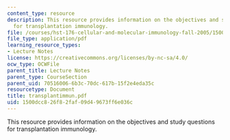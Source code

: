 ```yaml
---
content_type: resource
description: This resource provides information on the objectives and study questions
  for transplantation immunology.
file: /courses/hst-176-cellular-and-molecular-immunology-fall-2005/1500dcc826f82faf09d49673ff6e036c_transplantimmun.pdf
file_type: application/pdf
learning_resource_types:
- Lecture Notes
license: https://creativecommons.org/licenses/by-nc-sa/4.0/
ocw_type: OCWFile
parent_title: Lecture Notes
parent_type: CourseSection
parent_uid: 70516006-6b3c-70dc-617b-15f2e4eda35c
resourcetype: Document
title: transplantimmun.pdf
uid: 1500dcc8-26f8-2faf-09d4-9673ff6e036c
---
```

This resource provides information on the objectives and study questions for transplantation immunology.